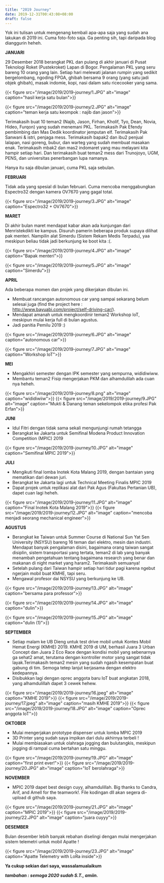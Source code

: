 ```yaml
---
title: "2019 Journey"
date: 2019-12-31T00:43:08+08:00
draft: false
---
```


Yok ini tulisan untuk mengenang kembali apa-apa saja yang sudah ana lakukan di 2019 ini.
Cuma foto-foto saja. Ga penting sih, tapi daripada blog dianggurin heheh.

****JANUARI****

29 Desember 2018 berangkat PKL dan pulang di akhir januari di Pusat Teknologi Roket (Pustekroket) Lapan di Bogor.
Pengalaman PKL yang seru bareng 10 orang yang lain. Setiap hari melewati jalanan rumpin yang sedikit bergelombang, ngoding FPGA,
ghibah bersama 9 orang (yang satu jadi objek ghibah), masak indomie, kopi, nasi dalam satu ricecooker yang sama.

{{< figure src="/image/2019/2019-journey/1.JPG" alt="image" caption="hasil kerja satu bulan">}}

{{< figure src="/image/2019/2019-journey/2.JPG" alt="image" caption="teman kerja satu keompok : najib dan jason">}}

Terimakasih buat 10 teman2 (Najib, Jason, Firhan, Kholif, Tyo, Dean, Novia, Hideo, Furqon) yang sudah menemani PKL. 
Terimakasih Pak Efendy pembimbing dan Mas Dedik koordinator jemputan elf. Terimakasih Pak Sanwani & istri, penjaga mess.
Terimakasih bapak2 dan ibu2 penjual lalapan, nasi goreng, bubur, dan warteg yang sudah membuat masakan enak. 
Terimakasih mbak2 dan mas2 indomaret yang mau melayani kita hampir setiap hari. 
Dan terimakasih buat teman2 mess dari Trunojoyo, UGM, PENS, dan universitas penerbangan lupa namanya.

Hanya itu saja dibulan januari, cuma PKL saja sebulan.

****FEBRUARI****

Tidak ada yang spesial di bulan februari. Cuma mencoba menggabungkan Espectro32 dengan kamera OV7670 yang gagal total.

{{< figure src="/image/2019/2019-journey/3.JPG" alt="image" caption="Espectro32 + OV7670">}}

****MARET****

Di akhir bulan maret mendapat kabar akan ada kunjungan dari Menristekdikti ke kampus. Disuruh pamerin beberapa produk supaya dilihat pak menteri.
Nampilin alat Simerdu (Sistem Rekam Medis Terpadu), yaa meskipun beliau tidak jadi berkunjung ke boot kita :(.

{{< figure src="/image/2019/2019-journey/4.JPG" alt="image" caption="Bapak menteri">}}

{{< figure src="/image/2019/2019-journey/5.JPG" alt="image" caption="Simerdu">}}

****APRIL****

Ada beberapa momen dan projek yang dikerjakan dibulan ini. 

+ Membuat rancangan autonomous car yang sampai sekarang belum selesai juga (find the project here : http://www.bayuabi.com/project/self-driving-car/).
+ Mendapat amanah untuk mengkoordinir teman2 Workshop IoT, meskipun mulai kerja full di bulan agustus.
+ Jadi panitia Pemilu 2019 :)

{{< figure src="/image/2019/2019-journey/6.JPG" alt="image" caption="autonomous car">}}

{{< figure src="/image/2019/2019-journey/7.JPG" alt="image" caption="Workshop IoT">}}


****MEI****

+ Mengakhiri semester dengan IPK semester yang sempurna, wididiwiww.
+ Membantu teman2 Fisip mengerjakan PKM dan alhamdulilah ada cuan nya heheh.

{{< figure src="/image/2019/2019-journey/8.png" alt="image" caption="wididiwiiw">}}
{{< figure src="/image/2019/2019-journey/9.JPG" alt="image" caption="Mukti & Danang teman sekelompok etika profesi Pak Erfan">}}

****JUNI****

+ Idul Fitri dengan tidak sama sekali mengunjungi rumah tetangga
+ Berangkat ke Jakarta untuk Semifinal Modena Product Innovation Competition (MPIC) 2019

{{< figure src="/image/2019/2019-journey/10.JPG" alt="image" caption="Semifinal MPIC 2019">}}

****JULI****

+ Mengikuti final lomba Inotek Kota Malang 2019, dengan bantaian yang mematikan dari dewan juri.
+ Berangkat ke Jakarta lagi untuk Technical Meeting Finalis MPIC 2019
+ Dapat projek untuk replikasi alat dari Pak Agus (Fakultas Pertanian UB), dapet cuan lagi heheh.

{{< figure src="/image/2019/2019-journey/11.JPG" alt="image" caption="Final Inotek Kota Malang 2019">}}
{{< figure src="/image/2019/2019-journey/12.JPG" alt="image" caption="mencoba menjadi seorang mechanical engineer">}}

****AGUSTUS****

+ Berangkat ke Taiwan untuk Summer Course di National Sun Yat Sen University (NSYSU) bareng 16 teman dari elektro, mesin dan industri.
Mendapat banyak pengalaman disini, bagaimana orang taiwan sangat disiplin, sistem transportasi yang tertata, teman2 di lab yang banyak 
menambah pengetahuan tentang bagaimana research yang benar dan makanan di night market yang haram2. Terimakasih semuanya!
+ Setelah pulang dari Taiwan hampir setiap hari tidur pagi karena ngebut ngerjain mobil buat KMHE, tapi seru.
+ Mengawal profesor dai NSYSU yang berkunjung ke UB.

{{< figure src="/image/2019/2019-journey/13.JPG" alt="image" caption="bersama para professor">}}

{{< figure src="/image/2019/2019-journey/14.JPG" alt="image" caption="dulin">}}

{{< figure src="/image/2019/2019-journey/15.JPG" alt="image" caption="dulin (1)">}}

****SEPTEMBER****

+ Setiap malam ke UB Dieng untuk test drive mobil untuk Kontes Mobil Hemat Energi (KMHE) 2019. KMHE 2019 di UM, berhasil Juara 3 Urban Concept dan Juara 2 Eco Race dengan kondisi mobil yang sebenarnya ga sehat2 amat, terutama dengan kontroller motor yang sangat tidak layak.Terimakasih teman2 mesin yang sudah ngasih kesempatan buat gabung di tim. Semoga tetep lanjut kerjasama dengan elektro kedepannya.
+ Disibukkan lagi dengan oprec anggota baru IoT buat angkatan 2018, yang alhamdulillah dapet 3 cewek hehew.

{{< figure src="/image/2019/2019-journey/16.jpeg" alt="image" caption="KMHE 2019">}}
{{< figure src="/image/2019/2019-journey/17.jpeg" alt="image" caption="masih KMHE 2019">}}
{{< figure src="/image/2019/2019-journey/18.JPG" alt="image" caption="Oprec anggota IoT">}}

****OKTOBER****

+ Mulai mengerjakan prototype dispenser untuk lomba MPIC 2019
+ 3D Printer yang sudah saya impikan dari dulu akhirnya terbeli !
+ Mulai membiasakan untuk olahraga jogging dan bulutangkis, meskipun jogging di rampal cuma bertahan satu minggu.

{{< figure src="/image/2019/2019-journey/19.JPG" alt="image" caption="first print ever!">}}
{{< figure src="/image/2019/2019-journey/20.JPG" alt="image" caption="IoT berolahraga">}}

****NOVEMBER****

+ MPIC 2019 dapet best design cuyy, alhamdulillah. Big thanks to Candra, Arif, and Amell for the teamwork!.
File kodingan dll akan segera di-upload di github saya.

{{< figure src="/image/2019/2019-journey/21.JPG" alt="image" caption="MPIC 2019">}}
{{< figure src="/image/2019/2019-journey/22.JPG" alt="image" caption="juara cuyyy">}}

****DESEMBER****

Bulan desember lebih banyak rebahan diselingi dengan mulai mengerjakan sistem telemetri untuk mobil Apatte !

{{< figure src="/image/2019/2019-journey/23.JPG" alt="image" caption="Apatte Telemetry with LoRa inside">}}

**Ya cukup sekian dari saya, wassalamualaikum**

_**tambahan : semoga 2020 sudah S.T., amiin.**_